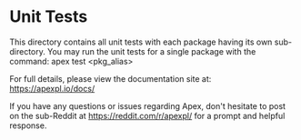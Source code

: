 
# Unit Tests

This directory contains all unit tests with each package having its own sub-directory.  You may run the unit tests for a single package with the command:
    apex test <pkg_alias>

For full details, please view the documentation site at: https://apexpl.io/docs/

If you have any questions or issues regarding Apex, don't hesitate to post on the sub-Reddit at https://reddit.com/r/apexpl/ for a prompt and helpful response.

